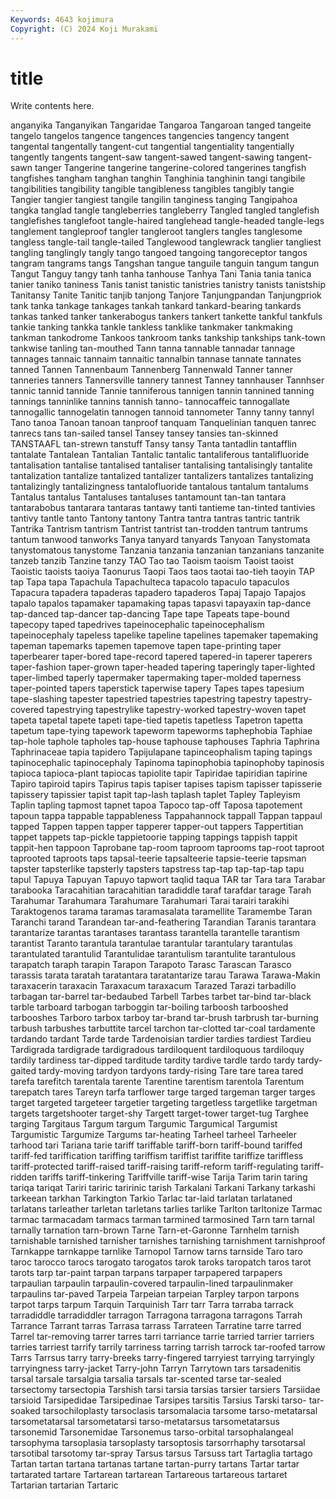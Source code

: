 ```yaml
---
Keywords: 4643 kojimura
Copyright: (C) 2024 Koji Murakami
---
```


# title

Write contents here.



anganyika Tanganyikan Tangaridae Tangaroa Tangaroan tanged tangeite tangelo tangelos
tangence tangences tangencies tangency tangent tangental tangentally tangent-cut tangential tangentiality
tangentially tangently tangents tangent-saw tangent-sawed tangent-sawing tangent-sawn tanger Tangerine tangerine
tangerine-colored tangerines tangfish tangfishes tangham tanghan tanghin Tanghinia tanghinin tangi
tangibile tangibilities tangibility tangible tangibleness tangibles tangibly tangie Tangier tangier
tangiest tangile tangilin tanginess tanging Tangipahoa tangka tanglad tangle tangleberries
tangleberry Tangled tangled tanglefish tanglefishes tanglefoot tangle-haired tanglehead tangle-headed tangle-legs
tanglement tangleproof tangler tangleroot tanglers tangles tanglesome tangless tangle-tail tangle-tailed
Tanglewood tanglewrack tanglier tangliest tangling tanglingly tangly tango tangoed tangoing
tangoreceptor tangos tangram tangrams tangs Tangshan tangue tanguile tanguin tangum
tangun Tangut Tanguy tangy tanh tanha tanhouse Tanhya Tani Tania
tania tanica tanier taniko taniness Tanis tanist tanistic tanistries tanistry
tanists tanistship Tanitansy Tanite Tanitic tanjib tanjong Tanjore Tanjungpandan Tanjungpriok
tank tanka tankage tankages tankah tankard tankard-bearing tankards tankas tanked
tanker tankerabogus tankers tankert tankette tankful tankfuls tankie tanking tankka
tankle tankless tanklike tankmaker tankmaking tankman tankodrome Tankoos tankroom tanks
tankship tankships tank-town tankwise tanling tan-mouthed Tann tanna tannable tannadar
tannage tannages tannaic tannaim tannaitic tannalbin tannase tannate tannates tanned
Tannen Tannenbaum Tannenberg Tannenwald Tanner tanner tanneries tanners Tannersville tannery
tannest Tanney tannhauser Tannhser tannic tannid tannide Tannie tanniferous tannigen
tannin tannined tanning tannings tanninlike tannins tannish tanno- tannocaffeic tannogallate
tannogallic tannogelatin tannogen tannoid tannometer Tanny tanny tannyl Tano tanoa
Tanoan tanoan tanproof tanquam Tanquelinian tanquen tanrec tanrecs tans tan-sailed
tansel Tansey tansey tansies tan-skinned TANSTAAFL tan-strewn tanstuff Tansy tansy
Tanta tantadlin tantafflin tantalate Tantalean Tantalian Tantalic tantalic tantaliferous tantalifluoride
tantalisation tantalise tantalised tantaliser tantalising tantalisingly tantalite tantalization tantalize tantalized
tantalizer tantalizers tantalizes tantalizing tantalizingly tantalizingness tantalofluoride tantalous tantalum tantalums
Tantalus tantalus Tantaluses tantaluses tantamount tan-tan tantara tantarabobus tantarara tantaras
tantawy tanti tantieme tan-tinted tantivies tantivy tantle tanto Tantony tantony
Tantra tantra tantras tantric tantrik Tantrika Tantrism tantrism Tantrist tantrist
tan-trodden tantrum tantrums tantum tanwood tanworks Tanya tanyard tanyards Tanyoan
Tanystomata tanystomatous tanystome Tanzania tanzania tanzanian tanzanians tanzanite tanzeb tanzib
Tanzine tanzy TAO Tao tao Taoism taoism Taoist taoist Taoistic
taoists taoiya Taonurus Taopi Taos taos taotai tao-tieh taoyin TAP
tap Tapa tapa Tapachula Tapachulteca tapacolo tapaculo tapaculos Tapacura tapadera
tapaderas tapadero tapaderos Tapaj Tapajo Tapajos tapalo tapalos tapamaker tapamaking
tapas tapasvi tapayaxin tap-dance tap-danced tap-dancer tap-dancing Tape tape Tapeats
tape-bound tapecopy taped tapedrives tapeinocephalic tapeinocephalism tapeinocephaly tapeless tapelike tapeline
tapelines tapemaker tapemaking tapeman tapemarks tapemen tapemove tapen tape-printing taper
taperbearer taper-bored tape-record tapered tapered-in taperer taperers taper-fashion taper-grown taper-headed
tapering taperingly taper-lighted taper-limbed taperly tapermaker tapermaking taper-molded taperness taper-pointed
tapers taperstick taperwise tapery Tapes tapes tapesium tape-slashing tapester tapestried
tapestries tapestring tapestry tapestry-covered tapestrying tapestrylike tapestry-worked tapestry-woven tapet tapeta
tapetal tapete tapeti tape-tied tapetis tapetless Tapetron tapetta tapetum tape-tying
tapework tapeworm tapeworms taphephobia Taphiae tap-hole taphole tapholes tap-house taphouse
taphouses Taphria Taphrina Taphrinaceae tapia tapidero Tapijulapane tapinceophalism taping tapings
tapinocephalic tapinocephaly Tapinoma tapinophobia tapinophoby tapinosis tapioca tapioca-plant tapiocas tapiolite
tapir Tapiridae tapiridian tapirine Tapiro tapiroid tapirs Tapirus tapis tapiser
tapises tapism tapisser tapisserie tapissery tapissier tapist tapit tap-lash taplash
taplet Tapley Tapleyism Taplin tapling tapmost tapnet tapoa Tapoco tap-off
Taposa tapotement tapoun tappa tappable tappableness Tappahannock tappall Tappan tappaul
tapped Tappen tappen tapper tapperer tapper-out tappers Tappertitian tappet tappets
tap-pickle tappietoorie tapping tappings tappish tappit tappit-hen tappoon Taprobane tap-room
taproom taprooms tap-root taproot taprooted taproots taps tapsal-teerie tapsalteerie tapsie-teerie
tapsman tapster tapsterlike tapsterly tapsters tapstress tap-tap tap-tap-tap tapu tapul
Tapuya Tapuyan Tapuyo tapwort taqlid taqua TAR tar Tara tara
Tarabar tarabooka Taracahitian taracahitian taradiddle taraf tarafdar tarage Tarah Tarahumar
Tarahumara Tarahumare Tarahumari Tarai tarairi tarakihi Taraktogenos tarama taramas taramasalata
taramellite Taramembe Taran Taranchi tarand Tarandean tar-and-feathering Tarandian Taranis tarantara
tarantarize tarantas tarantases tarantass tarantella tarantelle tarantism tarantist Taranto tarantula
tarantulae tarantular tarantulary tarantulas tarantulated tarantulid Tarantulidae tarantulism tarantulite tarantulous
tarapatch taraph tarapin Tarapon Tarapoto Tarasc Tarascan Tarasco tarassis tarata
taratah taratantara taratantarize tarau Tarawa Tarawa-Makin taraxacerin taraxacin Taraxacum taraxacum
Tarazed Tarazi tarbadillo tarbagan tar-barrel tar-bedaubed Tarbell Tarbes tarbet tar-bind
tar-black tarble tarboard tarbogan tarboggin tar-boiling tarboosh tarbooshed tarbooshes Tarboro
tarbox tarboy tar-brand tar-brush tarbrush tar-burning tarbush tarbushes tarbuttite tarcel
tarchon tar-clotted tar-coal tardamente tardando tardant Tarde tarde Tardenoisian tardier
tardies tardiest Tardieu Tardigrada tardigrade tardigradous tardiloquent tardiloquous tardiloquy tardily
tardiness tar-dipped tarditude tardity tardive tardle tardo tardy tardy-gaited tardy-moving
tardyon tardyons tardy-rising Tare tare tarea tared tarefa tarefitch tarentala
tarente Tarentine tarentism tarentola Tarentum tarepatch tares Tareyn tarfa tarflower
targe targed targeman targer targes target targeted targeteer targetier targeting
targetless targetlike targetman targets targetshooter target-shy Targett target-tower target-tug Targhee
targing Targitaus Targum targum Targumic Targumical Targumist Targumistic Targumize Targums
tar-heating Tarheel tarheel Tarheeler tarhood tari Tariana tarie tariff tariffable
tariff-born tariff-bound tariffed tariff-fed tariffication tariffing tariffism tariffist tariffite tariffize
tariffless tariff-protected tariff-raised tariff-raising tariff-reform tariff-regulating tariff-ridden tariffs tariff-tinkering Tariffville
tariff-wise Tarija Tarim tarin taring tariqa tariqat Tariri tariric taririnic
tarish Tarkalani Tarkani Tarkany tarkashi tarkeean tarkhan Tarkington Tarkio Tarlac
tar-laid tarlatan tarlataned tarlatans tarleather tarletan tarletans tarlies tarlike Tarlton
tarltonize Tarmac tarmac tarmacadam tarmacs tarman tarmined tarmosined Tarn tarn
tarnal tarnally tarnation tarn-brown Tarne Tarn-et-Garonne Tarnhelm tarnish tarnishable tarnished
tarnisher tarnishes tarnishing tarnishment tarnishproof Tarnkappe tarnkappe tarnlike Tarnopol Tarnow
tarns tarnside Taro taro taroc tarocco tarocs tarogato tarogatos tarok
taroks taropatch taros tarot tarots tarp tar-paint tarpan tarpans tarpaper
tarpapered tarpapers tarpaulian tarpaulin tarpaulin-covered tarpaulin-lined tarpaulinmaker tarpaulins tar-paved Tarpeia
Tarpeian tarpeian Tarpley tarpon tarpons tarpot tarps tarpum Tarquin Tarquinish
Tarr tarr Tarra tarraba tarrack tarradiddle tarradiddler tarragon Tarragona tarragona
tarragons Tarrah Tarrance Tarrant tarras Tarrasa tarrass Tarrateen Tarratine tarre
tarred Tarrel tar-removing tarrer tarres tarri tarriance tarrie tarried tarrier
tarriers tarries tarriest tarrify tarrily tarriness tarring tarrish tarrock tar-roofed
tarrow Tarrs Tarrsus tarry tarry-breeks tarry-fingered tarryiest tarrying tarryingly tarryingness
tarry-jacket Tarry-john Tarryn Tarrytown tars tarsadenitis tarsal tarsale tarsalgia tarsalia
tarsals tar-scented tarse tar-sealed tarsectomy tarsectopia Tarshish tarsi tarsia tarsias
tarsier tarsiers Tarsiidae tarsioid Tarsipedidae Tarsipedinae Tarsipes tarsitis Tarsius Tarski
tarso- tar-soaked tarsochiloplasty tarsoclasis tarsomalacia tarsome tarso-metatarsal tarsometatarsal tarsometatarsi tarso-metatarsus
tarsometatarsus tarsonemid Tarsonemidae Tarsonemus tarso-orbital tarsophalangeal tarsophyma tarsoplasia tarsoplasty tarsoptosis
tarsorrhaphy tarsotarsal tarsotibal tarsotomy tar-spray Tarsus tarsus Tarsuss tart Tartaglia
tartago Tartan tartan tartana tartanas tartane tartan-purry tartans Tartar tartar
tartarated tartare Tartarean tartarean Tartareous tartareous tartaret Tartarian tartarian Tartaric

